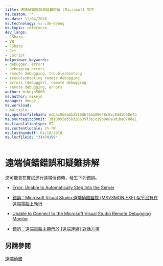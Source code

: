 ```yaml
---
title: 遠端偵錯錯誤和疑難排解 |Microsoft 文件
ms.custom: ''
ms.date: 11/04/2016
ms.technology: vs-ide-debug
ms.topic: reference
dev_langs:
- CSharp
- VB
- FSharp
- C++
- JScript
helpviewer_keywords:
- debugger, errors
- debugging errors
- remote debugging, troubleshooting
- troubleshooting remote debugging
- errors [debugger], remote debugging
- remote debugging, errors
author: mikejo5000
ms.author: mikejo
manager: douge
ms.workload:
- multiple
ms.openlocfilehash: ecbac9eea6b3510d670aa00e48c85c8dd5bb0e4b
ms.sourcegitcommit: 3d10b93eb5b326639f3e5c19b9e6a8d1ba078de1
ms.translationtype: MT
ms.contentlocale: zh-TW
ms.lasthandoff: 04/18/2018
ms.locfileid: "31474359"
---
```

# <a name="remote-debugging-errors-and-troubleshooting"></a>遠端偵錯錯誤和疑難排解
您可能會在嘗試進行遠端偵錯時，發生下列錯誤。  
  
-   [Error: Unable to Automatically Step Into the Server](../debugger/error-unable-to-automatically-step-into-the-server.md)  
  
-   [錯誤：Microsoft Visual Studio 遠端偵錯監視 (MSVSMON.EXE) 似乎沒有在遠端電腦上執行](../debugger/error-the-microsoft-visual-studio-remote-debugging-monitor-msvsmon-exe-does-not-appear-to-be-running-on-the-remote-computer.md)  
  
-   [Unable to Connect to the Microsoft Visual Studio Remote Debugging Monitor](../debugger/unable-to-connect-to-the-microsoft-visual-studio-remote-debugging-monitor.md)  
  
-   [錯誤：遠端電腦未顯示於 [遠端連線] 對話方塊](../debugger/error-remote-machine-does-not-appear-in-a-remote-connections-dialog.md)  
  
## <a name="see-also"></a>另請參閱  
 [遠端偵錯](../debugger/remote-debugging.md)